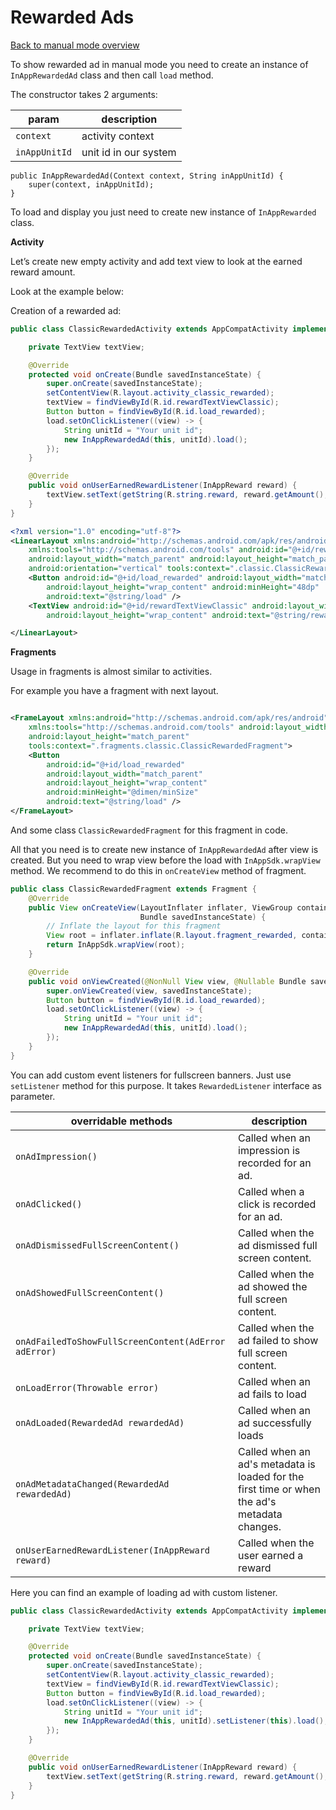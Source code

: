 # Rewarded Ads

[Back to manual mode overview](https://github.com/nextmillenniummedia/inapp-android-example/blob/main/docs/manual/Manual.md)

To show rewarded ad in manual mode you need to create an instance of `InAppRewardedAd` class and
then call `load` method.

The constructor takes 2 arguments:

| param | description |
| --- | --- |
| `context` | activity context |
| `inAppUnitId` | unit id in our system |

```
public InAppRewardedAd(Context context, String inAppUnitId) {
    super(context, inAppUnitId);
}
```

To load and display you just need to create new instance of `InAppRewarded` class.

**Activity**

Let’s create new empty activity and add text view to look at the earned reward amount.

Look at the example below:

Creation of a rewarded ad:

```Java
public class ClassicRewardedActivity extends AppCompatActivity implements RewardedListener {

    private TextView textView;

    @Override
    protected void onCreate(Bundle savedInstanceState) {
        super.onCreate(savedInstanceState);
        setContentView(R.layout.activity_classic_rewarded);
        textView = findViewById(R.id.rewardTextViewClassic);
        Button button = findViewById(R.id.load_rewarded);
        load.setOnClickListener((view) -> {
            String unitId = "Your unit id";
            new InAppRewardedAd(this, unitId).load();
        });
    }

    @Override
    public void onUserEarnedRewardListener(InAppReward reward) {
        textView.setText(getString(R.string.reward, reward.getAmount(), reward.getRewardType()));
    }
}
```

```xml
<?xml version="1.0" encoding="utf-8"?>
<LinearLayout xmlns:android="http://schemas.android.com/apk/res/android"
    xmlns:tools="http://schemas.android.com/tools" android:id="@+id/rewardedLayoutClassic"
    android:layout_width="match_parent" android:layout_height="match_parent"
    android:orientation="vertical" tools:context=".classic.ClassicRewardedActivity">
    <Button android:id="@+id/load_rewarded" android:layout_width="match_parent"
        android:layout_height="wrap_content" android:minHeight="48dp"
        android:text="@string/load" />
    <TextView android:id="@+id/rewardTextViewClassic" android:layout_width="wrap_content"
        android:layout_height="wrap_content" android:text="@string/reward" />

</LinearLayout>
```

**Fragments**

Usage in fragments is almost similar to activities.

For example you have a fragment with next layout.

```xml

<FrameLayout xmlns:android="http://schemas.android.com/apk/res/android"
    xmlns:tools="http://schemas.android.com/tools" android:layout_width="match_parent"
    android:layout_height="match_parent"
    tools:context=".fragments.classic.ClassicRewardedFragment">
    <Button
        android:id="@+id/load_rewarded"
        android:layout_width="match_parent"
        android:layout_height="wrap_content"
        android:minHeight="@dimen/minSize"
        android:text="@string/load" />
</FrameLayout>
```

And some class `ClassicRewardedFragment` for this fragment in code.

All that you need is to create new instance of `InAppRewardedAd` after view is created. But you need
to wrap view before the load with `InAppSdk.wrapView` method. We recommend to do this
in `onCreateView` method of fragment.

```Java
public class ClassicRewardedFragment extends Fragment {
    @Override
    public View onCreateView(LayoutInflater inflater, ViewGroup container,
                             Bundle savedInstanceState) {
        // Inflate the layout for this fragment
        View root = inflater.inflate(R.layout.fragment_rewarded, container, false);
        return InAppSdk.wrapView(root);
    }

    @Override
    public void onViewCreated(@NonNull View view, @Nullable Bundle savedInstanceState) {
        super.onViewCreated(view, savedInstanceState);
        Button button = findViewById(R.id.load_rewarded);
        load.setOnClickListener((view) -> {
            String unitId = "Your unit id";
            new InAppRewardedAd(this, unitId).load();
        });
    }
}
```

You can add custom event listeners for fullscreen banners. Just use `setListener` method for this
purpose. It takes `RewardedListener` interface as parameter.

| overridable methods | description |
| --- | --- |
| `onAdImpression()` | Called when an impression is recorded for an ad. |
| `onAdClicked()` | Called when a click is recorded for an ad. |
| `onAdDismissedFullScreenContent()` | Called when the ad dismissed full screen content. |
| `onAdShowedFullScreenContent()` | Called when the ad showed the full screen content. |
| `onAdFailedToShowFullScreenContent(AdError adError)` | Called when the ad failed to show full screen content. |
| `onLoadError(Throwable error)` | Called when an ad fails to load |
| `onAdLoaded(RewardedAd rewardedAd)` | Called when an ad successfully loads |
| `onAdMetadataChanged(RewardedAd rewardedAd)` | Called when an ad's metadata is loaded for the first time or when the ad's metadata changes. |
| `onUserEarnedRewardListener(InAppReward reward)` | Called when the user earned a reward |

Here you can find an example of loading ad with custom listener.

```Java
public class ClassicRewardedActivity extends AppCompatActivity implements RewardedListener {

    private TextView textView;

    @Override
    protected void onCreate(Bundle savedInstanceState) {
        super.onCreate(savedInstanceState);
        setContentView(R.layout.activity_classic_rewarded);
        textView = findViewById(R.id.rewardTextViewClassic);
        Button button = findViewById(R.id.load_rewarded);
        load.setOnClickListener((view) -> {
            String unitId = "Your unit id";
            new InAppRewardedAd(this, unitId).setListener(this).load();
        });
    }

    @Override
    public void onUserEarnedRewardListener(InAppReward reward) {
        textView.setText(getString(R.string.reward, reward.getAmount(), reward.getRewardType()));
    }
}
```